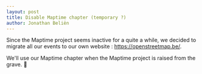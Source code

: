 ```yaml
---
layout: post
title: Disable Maptime chapter (temporary ?)
author: Jonathan Beliën
---
```


Since the Maptime project seems inactive for a quite a while, we decided to migrate all our events to our own website : <https://openstreetmap.be/>.

We'll use our Maptime chapter when the Maptime project is raised from the grave. 🧟
